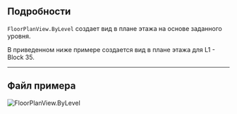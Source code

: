 ## Подробности
`FloorPlanView.ByLevel` создает вид в плане этажа на основе заданного уровня.

В приведенном ниже примере создается вид в плане этажа для L1 - Block 35.
___
## Файл примера

![FloorPlanView.ByLevel](./Revit.Elements.Views.FloorPlanView.ByLevel_img.jpg)
